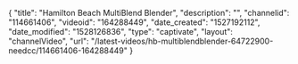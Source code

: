 {
    "title": "Hamilton Beach MultiBlend Blender",
    "description": "",
    "channelid": "114661406",
    "videoid": "164288449",
    "date_created": "1527192112",
    "date_modified": "1528126836",
    "type": "captivate",
    "layout": "channelVideo",
    "url": "\/latest-videos\/hb-multiblendblender-64722900-needcc\/114661406-164288449"
}